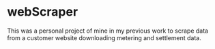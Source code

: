 # webScraper
This was a personal project of mine in my previous work to scrape data from a customer website downloading metering and settlement data.
